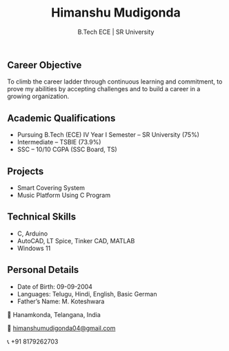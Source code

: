 
  </style>
</head>
<body>
  <header>
    <h1>Himanshu Mudigonda</h1>
    <p>B.Tech ECE | SR University</p>
  </header>

  <section id="about">
    <h2>Career Objective</h2>
    <p>
      To climb the career ladder through continuous learning and commitment,
      to prove my abilities by accepting challenges and to build a career in a growing organization.
    </p>
  </section>

  <section id="education">
    <h2>Academic Qualifications</h2>
    <ul>
      <li>Pursuing B.Tech (ECE) IV Year I Semester – SR University (75%)</li>
      <li>Intermediate – TSBIE (73.9%)</li>
      <li>SSC – 10/10 CGPA (SSC Board, TS)</li>
    </ul>
  </section>

  <section id="projects">
    <h2>Projects</h2>
    <ul>
      <li>Smart Covering System</li>
      <li>Music Platform Using C Program</li>
    </ul>
  </section>

  <section id="skills">
    <h2>Technical Skills</h2>
    <ul>
      <li>C, Arduino</li>
      <li>AutoCAD, LT Spice, Tinker CAD, MATLAB</li>
      <li>Windows 11</li>
    </ul>
  </section>

  <section id="personal">
    <h2>Personal Details</h2>
    <ul>
      <li>Date of Birth: 09-09-2004</li>
      <li>Languages: Telugu, Hindi, English, Basic German</li>
      <li>Father’s Name: M. Koteshwara</li>
    </ul>
  </section>

  <footer>
    <p>📍 Hanamkonda, Telangana, India</p>
    <p>📧 <a href="mailto:himanshumudigonda04@gmail.com">himanshumudigonda04@gmail.com</a></p>
    <p>📞 +91 8179262703</p>
  </footer>
</body>
</html>

